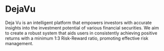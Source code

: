 # DejaVu
Deja Vu is an intelligent platform that empowers investors with accurate insights into the investment potential of various financial securities. We aim to create a robust system that aids users in consistently achieving positive returns with a minimum 1:3 Risk-Reward ratio, promoting effective risk management.
